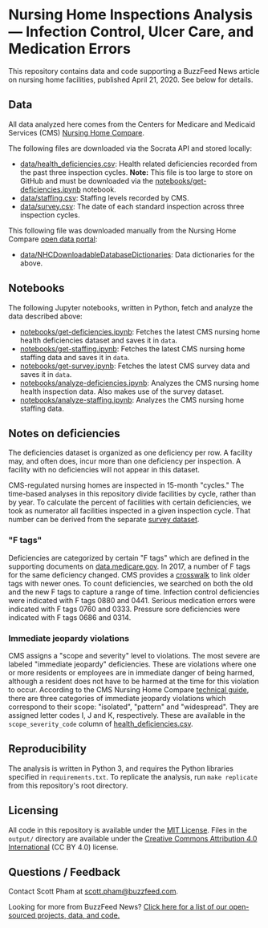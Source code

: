 # Nursing Home Inspections Analysis — Infection Control, Ulcer Care, and Medication Errors

This repository contains data and code supporting a BuzzFeed News article on nursing home facilities, published April 21, 2020. See below for details.

## Data

All data analyzed here comes from the Centers for Medicare and Medicaid Services (CMS) [Nursing Home Compare](https://data.medicare.gov/data/nursing-home-compare).

The following files are downloaded via the Socrata API and stored locally: 

- [data/health_deficiencies.csv](data/health_deficiencies.csv): Health related deficiencies recorded from the past three inspection cycles. __Note:__ This file is too large to store on GitHub and must be downloaded via the [notebooks/get-deficiencies.ipynb](notebooks/get-deficiencies.ipynb) notebook.
- [data/staffing.csv](data/staffing.csv): Staffing levels recorded by CMS.
- [data/survey.csv](data/survey.csv): The date of each standard inspection across three inspection cycles.

This following file was downloaded manually from the Nursing Home Compare [open data portal](https://data.medicare.gov/data/nursing-home-compare):

- [data/NHCDownloadableDatabaseDictionaries](data/NHCDownloadableDatabaseDictionaries/): Data dictionaries for the above.

## Notebooks

The following Jupyter notebooks, written in Python, fetch and analyze the data described above:

- [notebooks/get-deficiencies.ipynb](notebooks/get-deficiencies.ipynb): Fetches the latest CMS nursing home health deficiencies dataset and saves it in `data`.
- [notebooks/get-staffing.ipynb](notebooks/get-staffing.ipynb): Fetches the latest CMS nursing home staffing data and saves it in `data`.
- [notebooks/get-survey.ipynb](notebooks/get-survey.ipynb): Fetches the latest CMS survey data and saves it in `data`.
- [notebooks/analyze-deficiencies.ipynb](notebooks/analyze-deficiencies.ipynb): Analyzes the CMS nursing home health inspection data. Also makes use of the survey dataset.
- [notebooks/analyze-staffing.ipynb](notebooks/analyze-staffing.ipynb): Analyzes the CMS nursing home staffing data.

## Notes on deficiencies

The deficiencies dataset is organized as one deficiency per row. A facility may, and often does, incur more than one deficiency per inspection. A facility with no deficiencies will not appear in this dataset.

CMS-regulated nursing homes are inspected in 15-month "cycles." The time-based analyses in this repository divide facilities by cycle, rather than by year. To calculate the percent of facilities with certain deficiencies, we took as numerator all facilities inspected in a given inspection cycle. That number can be derived from the separate [survey dataset](data/survey.csv).

### "F tags"

Deficiencies are categorized by certain "F tags" which are defined in the supporting documents on [data.medicare.gov](https://data.medicare.gov/data/nursing-home-compare). In 2017, a number of F tags for the same deficiency changed. CMS provides a [crosswalk](https://www.cms.gov/Medicare/Provider-Enrollment-and-Certification/GuidanceforLawsAndRegulations/Nursing-Homes) to link older tags with newer ones. To count deficiencies, we searched on both the old and the new F tags to capture a range of time. Infection control deficiencies were indicated with F tags 0880 and 0441. Serious medication errors were indicated with F tags 0760 and 0333. Pressure sore deficiencies were indicated with F tags 0686 and 0314.

### Immediate jeopardy violations

CMS assigns a "scope and severity" level to violations. The most severe are labeled "immediate jeopardy" deficiencies. These are violations where one or more residents or employees are in immediate danger of being harmed, although a resident does not have to be harmed at the time for this violation to occur. According to the CMS Nursing Home Compare [technical guide](https://www.cms.gov/Medicare/Provider-Enrollment-and-Certification/CertificationandComplianc/downloads/usersguide.pdf), there are three categories of immediate jeopardy violations which correspond to their scope: "isolated", "pattern" and "widespread". They are assigned letter codes I, J and K, respectively. These are available in the `scope_severity_code` column of [health_deficiencies.csv](data/health_deficiencies.csv).


## Reproducibility

The analysis is written in Python 3, and requires the Python libraries specified in `requirements.txt`. To replicate the analysis, run `make replicate` from this repository's root directory. 

## Licensing

All code in this repository is available under the [MIT License](https://opensource.org/licenses/MIT). Files in the `output/` directory are available under the [Creative Commons Attribution 4.0 International](https://creativecommons.org/licenses/by/4.0/) (CC BY 4.0) license.

## Questions / Feedback

Contact Scott Pham at [scott.pham@buzzfeed.com](mailto:scott.pham@buzzfeed.com).

Looking for more from BuzzFeed News? [Click here for a list of our open-sourced projects, data, and code.](https://github.com/BuzzFeedNews/everything)
